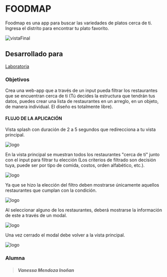
# FOODMAP

Foodmap es una app para buscar las variedades de platos cerca de ti. Ingresa el distrito para encontrar tu plato favorito.

![vistaFinal](assets/img/readme1.png)


## Desarrollado para 
[Laboratoria](http://laboratoria.la)

### Objetivos

Crea una web-app que a través de un input pueda filtrar los restaurantes que se encuentran cerca de ti (Tú decides la estructura que tendrán tus datos, puedes crear una lista de restaurantes en un arreglo, en un objeto, de manera individual. El diseño es totalmente libre).

#### FLUJO DE LA APLICACIÓN

Vista splash con duración de 2 a 5 segundos que redirecciona a tu vista principal.

![logo](https://raw.githubusercontent.com/AnaSalazar/curricula-js/04-social-network/04-social-network/02-jquery/08-code-challenges/foodmap/splash.jpg)

En la vista principal se muestran todos los restaurantes "cerca de ti" junto con el input para filtrar tu elección (Los criterios de filtrado son decisión tuya, puede ser por tipo de comida, costos, orden alfabético, etc.).


![logo](https://raw.githubusercontent.com/AnaSalazar/curricula-js/04-social-network/04-social-network/02-jquery/08-code-challenges/foodmap/2.jpg)

Ya que se hizo la elección del filtro deben mostrarse únicamente aquellos restaurantes que cumplan con la condición.

![logo](https://raw.githubusercontent.com/AnaSalazar/curricula-js/04-social-network/04-social-network/02-jquery/08-code-challenges/foodmap/3.jpg)


Al seleccionar alguno de los restaurantes, deberá mostrarse la información de este a través de un modal.

![logo](https://raw.githubusercontent.com/AnaSalazar/curricula-js/04-social-network/04-social-network/02-jquery/08-code-challenges/foodmap/5.jpg)

Una vez cerrado el modal debe volver a la vista principal.

![logo](https://raw.githubusercontent.com/AnaSalazar/curricula-js/04-social-network/04-social-network/02-jquery/08-code-challenges/foodmap/6.jpg)


### **Alumna**

>##### Vanessa Mendoza Inoñan
